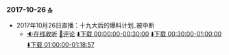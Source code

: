 ### <a id=2017-10-26>2017-10-26</a> [:top:](#2017_10)
  * 2017年10月26日直播：十九大后的爆料计划_被中断   
    * [:sound:在线收听](https://sky8964.github.io/html/player.html?baseUrl=https://github.com/sky8964/guowengui10/raw/master/downloads/2017-10-26/&playListType=filenames&playListValue=2017年10月26日直播：十九大后的爆料计划%2000_00_00-00_30_00,2017年10月26日直播：十九大后的爆料计划%2000_30_00-01_00_00,2017年10月26日直播：十九大后的爆料计划%2001_00_00-01_18_57) [:speech_balloon:评论](https://github.com/minzhuxianzheng/section_gwgspyyp_forum/issues/8) [:arrow_down:下载 00:00:00-00:30:00](https://github.com/sky8964/guowengui10/raw/master/downloads/2017-10-26/2017%E5%B9%B410%E6%9C%8826%E6%97%A5%E7%9B%B4%E6%92%AD%EF%BC%9A%E5%8D%81%E4%B9%9D%E5%A4%A7%E5%90%8E%E7%9A%84%E7%88%86%E6%96%99%E8%AE%A1%E5%88%92%2000_00_00-00_30_00.aac)
[:arrow_down:下载 00:30:00-01:00:00](https://github.com/sky8964/guowengui10/raw/master/downloads/2017-10-26/2017%E5%B9%B410%E6%9C%8826%E6%97%A5%E7%9B%B4%E6%92%AD%EF%BC%9A%E5%8D%81%E4%B9%9D%E5%A4%A7%E5%90%8E%E7%9A%84%E7%88%86%E6%96%99%E8%AE%A1%E5%88%92%2000_30_00-01_00_00.aac) 
[:arrow_down:下载 01:00:00-01:18:57](https://github.com/sky8964/guowengui10/raw/master/downloads/2017-10-26/2017%E5%B9%B410%E6%9C%8826%E6%97%A5%E7%9B%B4%E6%92%AD%EF%BC%9A%E5%8D%81%E4%B9%9D%E5%A4%A7%E5%90%8E%E7%9A%84%E7%88%86%E6%96%99%E8%AE%A1%E5%88%92%2001_00_00-01_18_57.aac) 

